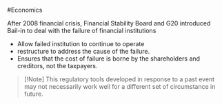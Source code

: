 #Economics 

After 2008 financial crisis, Financial Stability Board and G20 introduced Bail-in to deal with the failure of financial institutions
- Allow failed institution to continue to operate
- restructure to address the cause of the failure. 
- Ensures that the cost of failure is borne by the shareholders and creditors, not the taxpayers.

> [!Note] This regulatory tools developed in response to a past event may not necessarily work well for a different set of circumstance in future.
